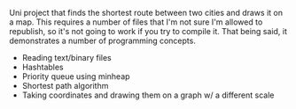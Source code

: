 Uni project that finds the shortest route between two cities and draws it on a map. This requires a number of files that I'm not sure I'm allowed to republish, so it's not going to work if you try to compile it. That being said, it demonstrates a number of programming concepts.

* Reading text/binary files
* Hashtables
* Priority queue using minheap
* Shortest path algorithm
* Taking coordinates and drawing them on a graph w/ a different scale
